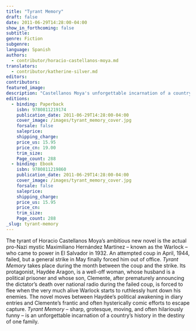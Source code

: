 ```yaml
---
title: "Tyrant Memory"
draft: false
date: 2011-06-29T14:28:00-04:00
show_in_forthcoming: false
subtitle:
genre: Fiction
subgenre:
language: Spanish
authors:
  - contributor/horacio-castellanos-moya.md
translators:
  - contributor/katherine-silver.md
editors:
contributors:
featured_image:
description: "Castellanos Moya's unforgettable incarnation of a country's history in the destiny of one family. "
editions:
  - binding: Paperback
    isbn: 9780811219174
    publication_date: 2011-06-29T14:28:00-04:00
    cover_image: /images/tyrant_memory_cover.jpg
    forsale: false
    saleprice:
    shipping_charge:
    price_us: 15.95
    price_cn: 19.00
    trim_size:
    Page_count: 288
  - binding: Ebook
    isbn: 9780811219860
    publication_date: 2011-06-29T14:28:00-04:00
    cover_image: /images/tyrant_memory_cover.jpg
    forsale: false
    saleprice:
    shipping_charge:
    price_us: 15.95
    price_cn:
    trim_size:
    Page_count: 288
_slug: tyrant-memory
---
```


The tyrant of Horacio Castellanos Moya’s ambitious new novel is the actual pro-Nazi mystic Maximiliano Hernández Martínez – known as the Warlock – who came to power in El Salvador in 1932. An attempted coup in April, 1944, failed, but a general strike in May finally forced him out of office. _Tyrant Memory_ takes place during the month between the coup and the strike. Its protagonist, Haydée Aragon, is a well-off woman, whose husband is a political prisoner and whose son, Clemente, after prematurely announcing the dictator’s death over national radio during the failed coup, is forced to flee when the very much alive Warlock starts to ruthlessly hunt down his enemies. The novel moves between Haydée’s political awakening in diary entries and Clemente’s frantic and often hysterically comic efforts to escape capture. _Tyrant Memory_ – sharp, grotesque, moving, and often hilariously funny – is an unforgettable incarnation of a country’s history in the destiny of one family.

